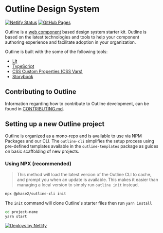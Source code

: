 # Outline Design System
[![Netlify Status](https://api.netlify.com/api/v1/badges/4f86fb44-ada5-4b55-b1ae-f4864f1ca2b5/deploy-status)](https://outlinejs.style/)
[![GitHub Pages](https://img.shields.io/badge/pages-outline.phase2tech.com-blue?logo=github&style=lfat)](https://outline.phase2tech.com/)


Outline is a [web component](https://developer.mozilla.org/en-US/docs/Web/Web_Components) based design system starter kit. Outline is based on the latest technologies and tools to help your component authoring experience and facilitate adoption in your organization.

Outline is built with the some of the following tools:

- [Lit](https://lit.dev/)
- [TypeScript](https://www.typescriptlang.org/)
- [CSS Custom Properties (CSS Vars)](https://developer.mozilla.org/en-US/docs/Web/CSS/--*)
- [Storybook](https://storybook.js.org/)

## Contributing to Outline

Information regarding how to contribute to Outline development, can be found in [CONTRIBUTING.md](./CONTRIBUTING.md).

## Setting up a new Outline project

Outline is organized as a mono-repo and is available to use via NPM Packages and our CLI. The `outline-cli` simplifies the setup process using pre-defined templates available in the `outline-templates` package as guides on basic scaffolding of new projects.

### Using NPX (recommended)

> This method will load the latest version of the Outline CLI to cache, and prompt you when an update is available. This makes it easier than managing a local version to simply run `outline init` instead.
> 
```bash
npx @phase2/outline-cli init
```

The `init` command will clone Outline's starter files then run `yarn install`

```bash
cd project-name
yarn start
```

[![Deploys by Netlify](https://www.netlify.com/v3/img/components/netlify-color-accent.svg 'Deploys by Netlify')](https://www.netlify.com)
